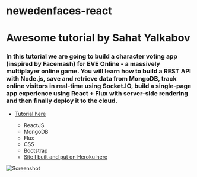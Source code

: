 # newedenfaces-react

# Awesome tutorial by Sahat Yalkabov
### In this tutorial we are going to build a character voting app (inspired by Facemash) for EVE Online - a massively multiplayer online game. You will learn how to build a REST API with Node.js, save and retrieve data from MongoDB, track online visitors in real-time using Socket.IO, build a single-page app experience using React + Flux with server-side rendering and then finally deploy it to the cloud.
* [Tutorial here](http://sahatyalkabov.com/create-a-character-voting-app-using-react-nodejs-mongodb-and-socketio/)
  - ReactJS
  - MongoDB
  - Flux
  - CSS
  - Bootstrap
  
  * [Site I built and put on Heroku here](https://faces-react.herokuapp.com/)
  
  
![Screenshot](https://github.com/devopcoders/devopscoder/blob/master/devopscoder.fw.png "Screenshot")
